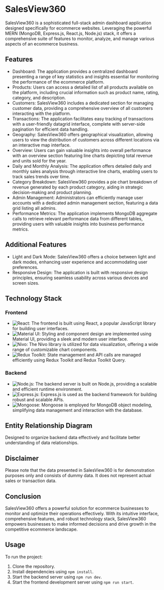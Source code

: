 # SalesView360

SalesView360 is a sophisticated full-stack admin dashboard application designed specifically for ecommerce websites. Leveraging the powerful MERN (MongoDB, Express.js, React.js, Node.js) stack, it offers a comprehensive suite of features to monitor, analyze, and manage various aspects of an ecommerce business.

## Features

- Dashboard: The application provides a centralized dashboard presenting a range of key statistics and insights essential for monitoring the performance of the ecommerce platform.
- Products: Users can access a detailed list of all products available on the platform, including crucial information such as product name, rating, category, and description.
- Customers: SalesView360 includes a dedicated section for managing customer data, providing a comprehensive overview of all customers interacting with the platform.
- Transactions: The application facilitates easy tracking of transactions with a user-friendly datagrid interface, complete with server-side pagination for efficient data handling.
- Geography: SalesView360 offers geographical visualization, allowing users to view the distribution of customers across different locations via an interactive map interface.
- Overview: Users can gain valuable insights into overall performance with an overview section featuring line charts depicting total revenue and units sold for the year.
- Daily and Monthly Analysis: The application offers detailed daily and monthly sales analysis through interactive line charts, enabling users to track sales trends over time.
- Category Breakdown: SalesView360 provides a pie chart breakdown of revenue generated by each product category, aiding in strategic decision-making and product planning.
- Admin Management: Administrators can efficiently manage user accounts with a dedicated admin management section, featuring a data grid listing all admins.
- Performance Metrics: The application implements MongoDB aggregate calls to retrieve relevant performance data from different tables, providing users with valuable insights into business performance metrics.

## Additional Features

- Light and Dark Mode: SalesView360 offers a choice between light and dark modes, enhancing user experience and accommodating user preferences.
- Responsive Design: The application is built with responsive design principles, ensuring seamless usability across various devices and screen sizes.

## Technology Stack

### Frontend

- ![React](https://img.shields.io/badge/-React-61DAFB?style=flat&logo=react&logoColor=white): The frontend is built using React, a popular JavaScript library for building user interfaces.
- ![Material UI](https://img.shields.io/badge/-Material_UI-0081CB?style=flat&logo=material-ui&logoColor=white): Styling and component design are implemented using Material UI, providing a sleek and modern user interface.
- ![Nivo](https://img.shields.io/badge/-Nivo-61ACEC?style=flat&logo=nivo&logoColor=white): The Nivo library is utilized for data visualization, offering a wide range of customizable chart components.
- ![Redux Toolkit](https://img.shields.io/badge/-Redux_Toolkit-764ABC?style=flat&logo=redux&logoColor=white): State management and API calls are managed efficiently using Redux Toolkit and Redux Toolkit Query.

### Backend

- ![Node.js](https://img.shields.io/badge/-Node.js-339933?style=flat&logo=node.js&logoColor=white): The backend server is built on Node.js, providing a scalable and efficient runtime environment.
- ![Express.js](https://img.shields.io/badge/-Express.js-000000?style=flat&logo=express&logoColor=white): Express.js is used as the backend framework for building robust and scalable APIs.
- ![Mongoose](https://img.shields.io/badge/-Mongoose-47A248?style=flat&logo=mongoose&logoColor=white): Mongoose is employed for MongoDB object modeling, simplifying data management and interaction with the database.

## Entity Relationship Diagram

Designed to organize backend data effectively and facilitate better understanding of data relationships.

## Disclaimer

Please note that the data presented in SalesView360 is for demonstration purposes only and consists of dummy data. It does not represent actual sales or transaction data.

## Conclusion
SalesView360 offers a powerful solution for ecommerce businesses to monitor and optimize their operations effectively. With its intuitive interface, comprehensive features, and robust technology stack, SalesView360 empowers businesses to make informed decisions and drive growth in the competitive ecommerce landscape.

## Usage

To run the project:

1. Clone the repository.
2. Install dependencies using `npm install`.
3. Start the backend server using `npm run dev`.
4. Start the frontend development server using `npm run start`.
